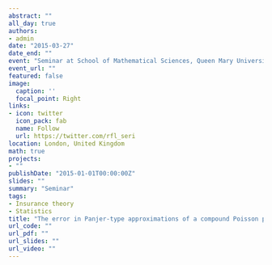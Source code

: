 ```yaml
---
abstract: ""
all_day: true
authors:
- admin
date: "2015-03-27"
date_end: ""
event: "Seminar at School of Mathematical Sciences, Queen Mary University London"
event_url: ""
featured: false
image:
  caption: ''
  focal_point: Right
links:
- icon: twitter
  icon_pack: fab
  name: Follow
  url: https://twitter.com/rfl_seri
location: London, United Kingdom
math: true
projects:
- ""
publishDate: "2015-01-01T00:00:00Z"
slides: ""
summary: "Seminar"
tags:
- Insurance theory
- Statistics
title: "The error in Panjer-type approximations of a compound Poisson process"
url_code: ""
url_pdf: ""
url_slides: ""
url_video: ""
---
```

